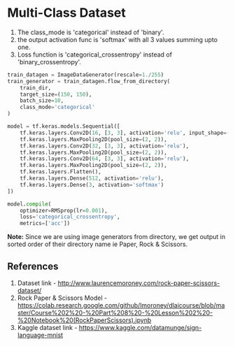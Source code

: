 # Multi-Class Dataset
1. The class_mode is 'categorical' instead of 'binary'.
2. the output activation func is 'softmax' with all 3 values summing upto one.
3. Loss function is 'categorical_crossentropy' instead of 'binary_crossentropy'.

```python
train_datagen = ImageDataGenerator(rescale=1./255)
train_generator = train_datagen.flow_from_directory(
    train_dir,
    target_size=(150, 150),
    batch_size=10,
    class_mode='categorical'
)

```
```python
model = tf.keras.models.Sequential([
    tf.keras.layers.Conv2D(16, [3, 3], activation='relu', input_shape=(150,150,3)),
    tf.keras.layers.MaxPooling2D(pool_size=(2, 2)),
    tf.keras.layers.Conv2D(32, [3, 3], activation='relu'),
    tf.keras.layers.MaxPooling2D(pool_size=(2, 2)),
    tf.keras.layers.Conv2D(64, [3, 3], activation='relu'),
    tf.keras.layers.MaxPooling2D(pool_size=(2, 2)),
    tf.keras.layers.Flatten(),
    tf.keras.layers.Dense(512, activation='relu'),
    tf.keras.layers.Dense(3, activation='softmax')
])

```
```python
model.compile(
    optimizer=RMSprop(lr=0.001),
    loss='categorical_crossentropy',
    metrics=['acc'])

```

**Note:** Since we are using image generators from directory, we get output in sorted order of their directory name ie Paper, Rock & Scissors.
## References
1. Dataset link - http://www.laurencemoroney.com/rock-paper-scissors-dataset/
2. Rock Paper & Scissors Model - https://colab.research.google.com/github/lmoroney/dlaicourse/blob/master/Course%202%20-%20Part%208%20-%20Lesson%202%20-%20Notebook%20(RockPaperScissors).ipynb
3. Kaggle dataset link - https://www.kaggle.com/datamunge/sign-language-mnist